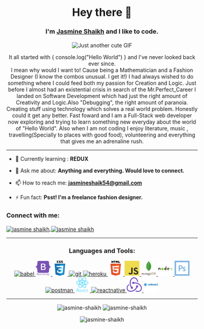 <h1 align="center">Hey there 👋</h1>
<h3 align="center">I'm <a href="https://github.com/Jasmine-Shaikh">Jasmine Shaikh</a> and I like to code.</h3>

<!-- TO ADD PROFILE VIEWS  -->
<!-- <p align="left"> <img src="https://komarev.com/ghpvc/?username=jasmine-shaikh&label=Profile%20views&color=0e75b6&style=flat" alt="jasmine-shaikh" /> </p> -->
<div align="center">
 <img align="center" src="https://c.tenor.com/Bgi_54meeiMAAAAC/anime-typing.gif" alt="Just another cute GIF">
</div>
<p align="center">
It all started with { console.log("Hello World") } and I've never looked back ever since.
<br/>
I mean why would I want to! Cause being a Mathematician and a Fashion Designer (I know the combos unusual. I get it!) I had always wished to do something where I could feed both my passion for Creation and Logic. Just before I almost had an existential crisis in search of the Mr.Perfect_Career I landed on Software Development which had just the right amount of Creativity and Logic.Also "Debugging", the right amount of paranoia. Creating stuff using technology which solves a real world problem. Honestly could it get any better. Fast foward and I am a Full-Stack web developer now exploring and trying to learn something new everyday about the world of "Hello World".
Also when I am not coding I enjoy literature, music , travelling(Specially to places with good food), volunteering and everything that gives me an adrenaline rush.
</p>

<hr/>

<!-- TO ADD TROPHIES -->
<!-- <p align="center"> 
  <a href="https://github.com/ryo-ma/github-profile-trophy">
    <img src="https://github-profile-trophy.vercel.app/?username=jasmine-shaikh" alt="jasmine-shaikh" />
  </a> 
</p> 

<hr/> -->

- 📄 Currently learning : **REDUX** 

- 💬 Ask me about: **Anything and everything. Would love to connect.**

- 📫 How to reach me: **jasmineshaik54@gmail.com**

- ⚡ Fun fact: **Psst! I'm a freelance fashion designer.**

<h3 align="left">Connect with me:</h3>
<p align="left">
  <a href="https://linkedin.com/in/jasmine shaikh" target="blank">
  <img align="center" src="https://raw.githubusercontent.com/rahuldkjain/github-profile-readme-generator/master/src/images/icons/Social/linked-in-alt.svg" alt="jasmine shaikh" height="30" width="40" />
  </a>
 <a href="mailto:jasmineshaikh54@gmail.com" target="blank">
  <img align="center" src="https://upload.wikimedia.org/wikipedia/commons/thumb/7/7e/Gmail_icon_%282020%29.svg/2560px-Gmail_icon_%282020%29.svg.png" alt="jasmine shaikh" height="30" width="40" />
  </a>
</p>

<hr/>

<h3 align="center">Languages and Tools:</h3>
<p align="center">
  <a href="https://babeljs.io/" target="_blank" rel="noreferrer" > <img src="https://www.vectorlogo.zone/logos/babeljs/babeljs-icon.svg" alt="babel" width="40" height="40" /> </a> 
  <a href="https://getbootstrap.com" target="_blank" rel="noreferrer"> <img src="https://raw.githubusercontent.com/devicons/devicon/master/icons/bootstrap/bootstrap-plain-wordmark.svg" alt="bootstrap" width="40" height="40" /> </a> 
  <a href="https://www.w3schools.com/css/" target="_blank" rel="noreferrer"> <img src="https://raw.githubusercontent.com/devicons/devicon/master/icons/css3/css3-original-wordmark.svg" alt="css3" width="40" height="40"/> </a> 
  <a href="https://git-scm.com/" target="_blank" rel="noreferrer"> <img src="https://www.vectorlogo.zone/logos/git-scm/git-scm-icon.svg" alt="git" width="40" height="40"/> </a> 
  <a href="https://heroku.com" target="_blank" rel="noreferrer"> <img src="https://www.vectorlogo.zone/logos/heroku/heroku-icon.svg" alt="heroku" width="40" height="40"/> </a> 
  <a href="https://www.w3.org/html/" target="_blank" rel="noreferrer"> <img src="https://raw.githubusercontent.com/devicons/devicon/master/icons/html5/html5-original-wordmark.svg" alt="html5" width="40" height="40"/> </a> 
  <a href="https://developer.mozilla.org/en-US/docs/Web/JavaScript" target="_blank" rel="noreferrer"> <img src="https://raw.githubusercontent.com/devicons/devicon/master/icons/javascript/javascript-original.svg" alt="javascript" width="40" height="40"/> </a> 
  <a href="https://www.mongodb.com/" target="_blank" rel="noreferrer"> <img src="https://raw.githubusercontent.com/devicons/devicon/master/icons/mongodb/mongodb-original-wordmark.svg" alt="mongodb" width="40" height="40"/> </a> 
  <a href="https://nodejs.org" target="_blank" rel="noreferrer"> <img src="https://raw.githubusercontent.com/devicons/devicon/master/icons/nodejs/nodejs-original-wordmark.svg" alt="nodejs" width="40" height="40"/> </a> 
  <a href="https://www.photoshop.com/en" target="_blank" rel="noreferrer"> <img src="https://raw.githubusercontent.com/devicons/devicon/master/icons/photoshop/photoshop-line.svg" alt="photoshop" width="40" height="40"/> </a> 
  <a href="https://postman.com" target="_blank" rel="noreferrer"> <img src="https://www.vectorlogo.zone/logos/getpostman/getpostman-icon.svg" alt="postman" width="40" height="40"/> </a> 
  <a href="https://reactjs.org/" target="_blank" rel="noreferrer"> <img src="https://raw.githubusercontent.com/devicons/devicon/master/icons/react/react-original-wordmark.svg" alt="react" width="40" height="40"/> </a>
  <a href="https://reactnative.dev/" target="_blank" rel="noreferrer"> <img src="https://reactnative.dev/img/header_logo.svg" alt="reactnative" width="40" height="40"/> </a>
  <a href="https://redux.js.org" target="_blank" rel="noreferrer"> <img src="https://raw.githubusercontent.com/devicons/devicon/master/icons/redux/redux-original.svg" alt="redux" width="40" height="40"/> </a> 
  <a href="https://webpack.js.org" target="_blank" rel="noreferrer"> <img src="https://raw.githubusercontent.com/devicons/devicon/d00d0969292a6569d45b06d3f350f463a0107b0d/icons/webpack/webpack-original-wordmark.svg" alt="webpack" width="40" height="40"/> </a> 
</p>

<hr/>

<p align="center">
  <img  src="https://github-readme-stats.vercel.app/api/top-langs?username=jasmine-shaikh&show_icons=true&locale=en&layout=compact" alt="jasmine-shaikh" />
<img  src="https://github-readme-stats.vercel.app/api?username=jasmine-shaikh&show_icons=true&locale=en" alt="jasmine-shaikh" /></p>

<p align="center"><img  src="https://github-readme-streak-stats.herokuapp.com/?user=jasmine-shaikh&" alt="jasmine-shaikh" /></p>
